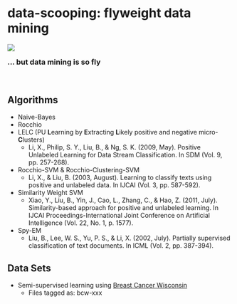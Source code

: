 # data-scooping: flyweight data mining

<img src="http://i.imgur.com/AfgkjCf.jpg"><br>
<h3 style="margin-top:0; padding-top:0;">... but data mining is so fly</h3>

<br>

## Algorithms
* Naive-Bayes
* Rocchio
* LELC (PU **L**earning by **E**xtracting **L**ikely positive and negative micro-**C**lusters)
  * Li, X., Philip, S. Y., Liu, B., & Ng, S. K. (2009, May). Positive Unlabeled Learning for Data Stream Classification. In SDM (Vol. 9, pp. 257-268).
* Rocchio-SVM & Rocchio-Clustering-SVM
  * Li, X., & Liu, B. (2003, August). Learning to classify texts using positive and unlabeled data. In IJCAI (Vol. 3, pp. 587-592).
* Similarity Weight SVM
  * Xiao, Y., Liu, B., Yin, J., Cao, L., Zhang, C., & Hao, Z. (2011, July). Similarity-based approach for positive and unlabeled learning. In IJCAI Proceedings-International Joint Conference on Artificial Intelligence (Vol. 22, No. 1, p. 1577).
* Spy-EM
  * Liu, B., Lee, W. S., Yu, P. S., & Li, X. (2002, July). Partially supervised classification of text documents. In ICML (Vol. 2, pp. 387-394).



## Data Sets
* Semi-supervised learning using [
Breast Cancer Wisconsin](https://archive.ics.uci.edu/ml/datasets/Breast+Cancer+Wisconsin+(Diagnostic))
  * Files tagged as: bcw-xxx
